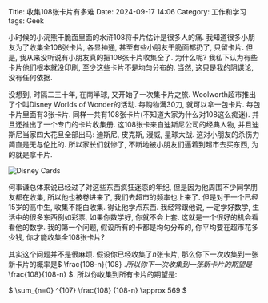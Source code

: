 Title: 收集108张卡片有多难
Date: 2024-09-17 14:06
Category: 工作和学习
tags: Geek

小时候的小浣熊干脆面里面的水浒108将卡片估计是很多人的痛. 我知道很多小朋友为了收集全108张卡片, 各显神通, 甚至有些小朋友干脆面都扔了, 只留卡片. 但是, 我从来没听说有小朋友真的把108张卡片收集全了. 为什么呢? 我私下认为有些卡片他们根本就没印刷, 至少这些卡片不是均匀分布的. 当然, 这只是我的阴谋论, 没有任何依据. 

没想到, 时隔二三十年, 在南半球, 又开始了一次集卡片之旅. Woolworth超市推出了个叫Disney Worlds of Wonder的活动. 每购物满30刀, 就可以拿一包卡片. 每包卡片里面有3张卡片. 同样一共有108张卡片(不知道大家为什么对108这么痴迷). 并且还推出了一个专门的卡片收集册. 这108张卡来自迪斯尼公司的经典人物, 并且迪斯尼当家四大花旦全部出马: 迪斯尼, 皮克斯, 漫威, 星球大战. 这对小朋友的杀伤力简直是无与伦比的. 所以家长们就惨了, 不断地被小朋友们逼着到超市去买东西, 为的就是拿卡片. 

![Disney Cards](/uploads/2024/disney.png)

何事谦总体来说已经过了对这些东西疯狂迷恋的年纪, 但是因为他周围不少同学朋友都在收集, 所以他也被卷进来了, 我们去超市的频率也上来了. 但是对于一个已经15岁的高中生, 收集不能白收集. 得让他学点东西. 我经常跟他说, 一定学好数学, 生活中的很多东西例如彩票, 如果你数学好, 你就不会上套. 这就是一个很好的机会看看他的数学. 我的第一个问题, 假设所有的卡都是均匀分布的, 你平均要在超市花多少钱, 你才能收集全108张卡片?

其实这个问题并不是很麻烦. 假设你已经收集了$n$张卡片, 那么你下一次收集到一张新卡片的概率是$ \frac{108-n}{108} $. 所以你下一次收集到一张新卡片的期望是$ \frac{108}{108-n} $. 所以你收集到所有卡片的期望是:

$ \sum_{n=0} ^{107} \frac{108} {108-n} \approx 569 $


